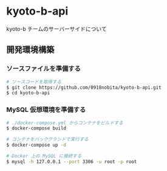 # kyoto-b-api

kyoto-b チームのサーバーサイドについて

## 開発環境構築

### ソースファイルを準備する

```bash
# ソースコードを取得する
$ git clone https://github.com/0918nobita/kyoto-b-api.git
$ cd kyoto-b-api
```

### MySQL 仮想環境を準備する

```bash
# ./docker-compose.yml からコンテナをビルドする
$ docker-compose build

# コンテナをバックグランドで実行する
$ docker-compose up -d

# Docker 上の MySQL に接続する
$ mysql -h 127.0.0.1 --port 3306 -u root -p root
```
